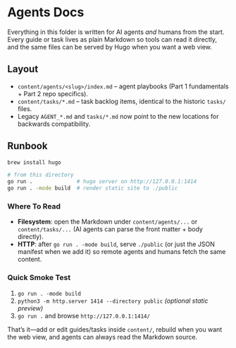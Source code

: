 # Agents Docs

Everything in this folder is written for AI agents *and* humans from the start. Every guide or task lives as plain Markdown so tools can read it directly, and the same files can be served by Hugo when you want a web view.

## Layout
- `content/agents/<slug>/index.md` – agent playbooks (Part 1 fundamentals + Part 2 repo specifics).
- `content/tasks/*.md` – task backlog items, identical to the historic `tasks/` files.
- Legacy `AGENT_*.md` and `tasks/*.md` now point to the new locations for backwards compatibility.

## Runbook
```sh
brew install hugo

# from this directory
go run .              # hugo server on http://127.0.0.1:1414
go run . -mode build  # render static site to ./public
```

### Where To Read
- **Filesystem**: open the Markdown under `content/agents/...` or `content/tasks/...` (AI agents can parse the front matter + body directly).
- **HTTP**: after `go run . -mode build`, serve `./public` (or just the JSON manifest when we add it) so remote agents and humans fetch the same content.

### Quick Smoke Test
1. `go run . -mode build`
2. `python3 -m http.server 1414 --directory public` *(optional static preview)*
3. `go run .` and browse `http://127.0.0.1:1414/`

That’s it—add or edit guides/tasks inside `content/`, rebuild when you want the web view, and agents can always read the Markdown source.
